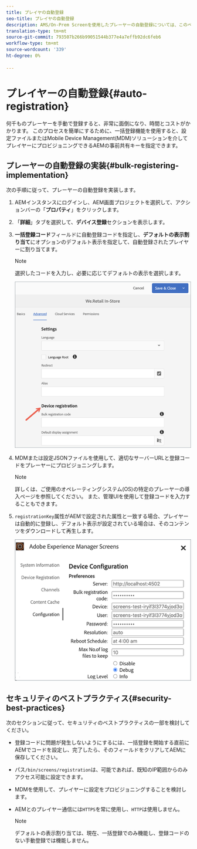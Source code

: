 ```yaml
---
title: プレイヤの自動登録
seo-title: プレイヤの自動登録
description: AMS/On-Prem Screenを使用したプレーヤーの自動登録については、このページに従ってください。
translation-type: tm+mt
source-git-commit: 793507b266b99051544b377e4a7effb92dc6feb6
workflow-type: tm+mt
source-wordcount: '339'
ht-degree: 0%

---
```



# プレイヤーの自動登録{#auto-registration}

何千ものプレーヤーを手動で登録すると、非常に面倒になり、時間とコストがかかります。 このプロセスを簡単にするために、一括登録機能を使用すると、設定ファイルまたはMobile Device Management(MDM)ソリューションを介してプレイヤーにプロビジョニングできるAEMの事前共有キーを指定できます。

## プレーヤーの自動登録の実装{#bulk-registering-implementation}

次の手順に従って、プレーヤーの自動登録を実装します。

1. AEMインスタンスにログインし、AEM画面プロジェクトを選択して、アクションバーの「**プロパティ**」をクリックします。
1. 「**詳細**」タブを選択して、**デバイス登録**&#x200B;セクションを表示します。

1. **一括登録コード**&#x200B;フィールドに自動登録コードを指定し、**デフォルトの表示割り当て**&#x200B;にオプションのデフォルト表示を指定して、自動登録されたプレイヤーに割り当てます。
   >[!NOTE]
   >選択したコードを入力し、必要に応じてデフォルトの表示を選択します。

   ![画像](/help/user-guide/assets/auto-registration/auto-register1.png)
1. MDMまたは設定JSONファイルを使用して、適切なサーバーURLと登録コードをプレーヤーにプロビジョニングします。

   >[!NOTE]
   >詳しくは、ご使用のオペレーティングシステム(OS)の特定のプレーヤーの導入ページを参照してください。 また、管理UIを使用して登録コードを入力することもできます。

1. `registrationKey`属性がAEMで設定された属性と一致する場合、プレイヤーは自動的に登録し、デフォルト表示が設定されている場合は、そのコンテンツをダウンロードして再生します。

   ![画像](/help/user-guide/assets/auto-registration/auto-register2.png)

## セキュリティのベストプラクティス{#security-best-practices}

次のセクションに従って、セキュリティのベストプラクティスの一部を検討してください。

* 登録コードに問題が発生しないようにするには、一括登録を開始する直前にAEMでコードを設定し、完了したら、そのフィールドをクリアしてAEMに保存してください。

* パス`/bin/screens/registration`は、可能であれば、既知のIP範囲からのみアクセス可能に設定できます。

* MDMを使用して、プレイヤーに設定をプロビジョニングすることを検討します。

* AEMとのプレイヤー通信には`HTTPS`を常に使用し、`HTTP`は使用しません。

   >[!NOTE]
   >デフォルトの表示割り当ては、現在、一括登録でのみ機能し、登録コードのない手動登録では機能しません。